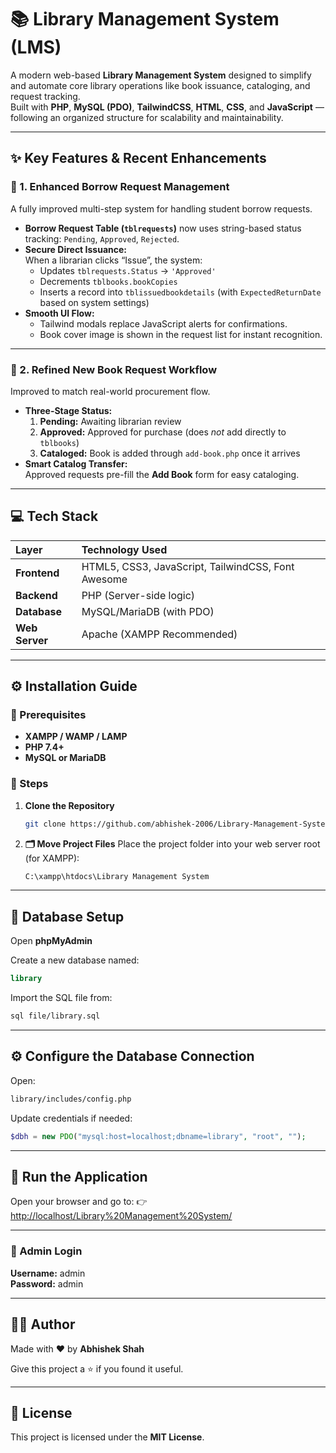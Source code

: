 # 📚 Library Management System (LMS)

A modern web-based **Library Management System** designed to simplify and automate core library operations like book issuance, cataloging, and request tracking.  
Built with **PHP**, **MySQL (PDO)**, **TailwindCSS**, **HTML**, **CSS**, and **JavaScript** — following an organized structure for scalability and maintainability.

---

## ✨ Key Features & Recent Enhancements

### 🔹 1. Enhanced Borrow Request Management
A fully improved multi-step system for handling student borrow requests.

- **Borrow Request Table (`tblrequests`)** now uses string-based status tracking: `Pending`, `Approved`, `Rejected`.
- **Secure Direct Issuance:**  
  When a librarian clicks “Issue”, the system:
  - Updates `tblrequests.Status` → `'Approved'`
  - Decrements `tblbooks.bookCopies`
  - Inserts a record into `tblissuedbookdetails` (with `ExpectedReturnDate` based on system settings)
- **Smooth UI Flow:**  
  - Tailwind modals replace JavaScript alerts for confirmations.  
  - Book cover image is shown in the request list for instant recognition.

---

### 🔹 2. Refined New Book Request Workflow
Improved to match real-world procurement flow.

- **Three-Stage Status:**  
  1. **Pending:** Awaiting librarian review  
  2. **Approved:** Approved for purchase (does *not* add directly to `tblbooks`)  
  3. **Cataloged:** Book is added through `add-book.php` once it arrives
- **Smart Catalog Transfer:**  
  Approved requests pre-fill the **Add Book** form for easy cataloging.

---

## 💻 Tech Stack

| Layer | Technology Used |
| :--- | :--- |
| **Frontend** | HTML5, CSS3, JavaScript, TailwindCSS, Font Awesome |
| **Backend** | PHP (Server-side logic) |
| **Database** | MySQL/MariaDB (with PDO) |
| **Web Server** | Apache (XAMPP Recommended) |

---

## ⚙️ Installation Guide

### 🧩 Prerequisites
- **XAMPP / WAMP / LAMP**  
- **PHP 7.4+**  
- **MySQL or MariaDB**

### 🚀 Steps

1. **Clone the Repository**
   ```bash
   git clone https://github.com/abhishek-2006/Library-Management-System.git
   ```

2. **🗂️ Move Project Files**
   Place the project folder into your web server root (for XAMPP):
   ```bash
   C:\xampp\htdocs\Library Management System
   ```

---

## 🧩 Database Setup

Open **phpMyAdmin**

Create a new database named:

```sql
library
```

Import the SQL file from:

```bash
sql file/library.sql
```

---

## ⚙️ Configure the Database Connection

Open:

```bash
library/includes/config.php
```

Update credentials if needed:

```php
$dbh = new PDO("mysql:host=localhost;dbname=library", "root", "");
```

---

## 🚀 Run the Application

Open your browser and go to:
👉 [http://localhost/Library%20Management%20System/](http://localhost/Library%20Management%20System/)

---

### 🔑 Admin Login

**Username:** admin  
**Password:** admin

---

## 👨‍💻 Author

Made with ❤️ by **Abhishek Shah**

Give this project a ⭐ if you found it useful.

---

## 📄 License

This project is licensed under the **MIT License**.
